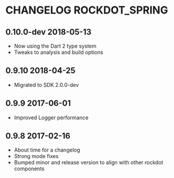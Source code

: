 # CHANGELOG ROCKDOT_SPRING

## 0.10.0-dev 2018-05-13

- Now using the Dart 2 type system
- Tweaks to analysis and build options

## 0.9.10 2018-04-25

- Migrated to SDK 2.0.0-dev

## 0.9.9 2017-06-01

- Improved Logger performance

## 0.9.8 2017-02-16

- About time for a changelog
- Strong mode fixes
- Bumped minor and release version to align with other rockdot components
